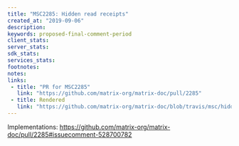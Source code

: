 ```yaml
---
title: "MSC2285: Hidden read receipts"
created_at: "2019-09-06"
description:
keywords: proposed-final-comment-period
client_stats:
server_stats:
sdk_stats:
services_stats:
footnotes:
notes:
links:
 - title: "PR for MSC2285"
   link: "https://github.com/matrix-org/matrix-doc/pull/2285"
 - title: Rendered
   link: "https://github.com/matrix-org/matrix-doc/blob/travis/msc/hidden-read-receipts/proposals/2285-hidden-read-receipts.md"
---
```


Implementations: https://github.com/matrix-org/matrix-doc/pull/2285#issuecomment-528700782
